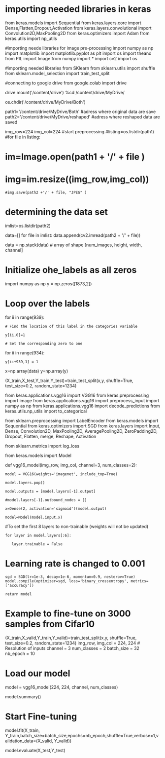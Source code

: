 # importing needed libraries in keras
from keras.models import Sequential
from keras.layers.core import Dense,Flatten,Dropout,Activation
from keras.layers.convolutional import Convolution2D,MaxPooling2D
from keras.optimizers import Adam
from keras.utils import np_utils

#importing neede libraries for image pre-processing
import numpy as np
import matplotlib
import matplotlib.pyplot as plt
import os
import theano
from PIL import Image
from numpy import *
import cv2
import os

#importing needed libraries from SKlearn
from sklearn.utils import shuffle
from sklearn.model_selection import train_test_split


#connecting to google drive
from google.colab import drive

drive.mount('/content/drive')
%cd /content/drive/MyDrive/

os.chdir('/content/drive/MyDrive/Both')

path1='/content/drive/MyDrive/Both'          #adress where original data are save
path2='/content/drive/MyDrive/reshaped'      #adress where reshaped data are saved


img_row=224
img_col=224
#start preprocessing
#listing=os.listdir(path1)
#for file in listing:
   # im=Image.open(path1 + '/' + file  )
   # img=im.resize((img_row,img_col))
    #img.save(path2 +'/' + file, "JPEG" )


# determining the data set
imlist=os.listdir(path2)

data=[]
for file in imlist:
   data.append(cv2.imread(path2 + '/' + file))

data = np.stack(data) # array of shape [num_images, height, width, channel]

# Initialize ohe_labels as all zeros
import numpy as np
y = np.zeros([1873,2])


# Loop over the labels

for ii in range(939):

    # Find the location of this label in the categories variable

    y[ii,0]=1

    # Set the corresponding zero to one
for ii in  range(934):   

    y[ii+939,1] = 1


x=np.array(data)
y=np.array(y)

(X_train,X_test,Y_train,Y_test)=train_test_split(x,y, shuffle=True, test_size=0.2, random_state=1234)


from keras.applications.vgg16 import VGG16
from keras.preprocessing import image
from keras.applications.vgg16 import preprocess_input
import numpy as np
from keras.applications.vgg16 import decode_predictions
from keras.utils.np_utils import to_categorical

from sklearn.preprocessing import LabelEncoder
from keras.models import Sequential
from keras.optimizers import SGD
from keras.layers import Input, Dense, Convolution2D, MaxPooling2D, AveragePooling2D, ZeroPadding2D, Dropout, Flatten, merge, Reshape, Activation

from sklearn.metrics import log_loss




from keras.models import Model

def vgg16_model(img_row, img_col, channel=3, num_classes=2):

    model = VGG16(weights='imagenet', include_top=True)

    model.layers.pop()

    model.outputs = [model.layers[-1].output]

    #model.layers[-1].outbound_nodes = []

    x=Dense(2, activation='sigmoid')(model.output)

    model=Model(model.input,x)


#To set the first 8 layers to non-trainable (weights will not be updated)

    for layer in model.layers[:6]:

       layer.trainable = False

# Learning rate is changed to 0.001
    sgd = SGD(lr=1e-3, decay=1e-6, momentum=0.9, nesterov=True)
    model.compile(optimizer=sgd, loss='binary_crossentropy', metrics=['accuracy'])

    return model


# Example to fine-tune on 3000 samples from Cifar10
(X_train,X_valid,Y_train,Y_valid)=train_test_split(x,y, shuffle=True, test_size=0.2, random_state=1234)
img_row, img_col = 224, 224  # Resolution of inputs
channel = 3
num_classes = 2 
batch_size = 32
nb_epoch = 10

# Load our model
model = vgg16_model(224, 224, channel, num_classes)

model.summary()

# Start Fine-tuning
model.fit(X_train, Y_train,batch_size=batch_size,epochs=nb_epoch,shuffle=True,verbose=1,validation_data=(X_valid, Y_valid))

model.evaluate(X_test,Y_test)
